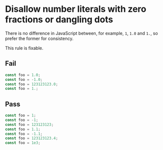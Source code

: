 # Disallow number literals with zero fractions or dangling dots

There is no difference in JavaScript between, for example, `1`, `1.0` and `1.`, so prefer the former for consistency.

This rule is fixable.

## Fail

```js
const foo = 1.0;
const foo = -1.0;
const foo = 123123123.0;
const foo = 1.;
```


## Pass

```js
const foo = 1;
const foo = -1;
const foo = 123123123;
const foo = 1.1;
const foo = -1.1;
const foo = 123123123.4;
const foo = 1e3;
```

